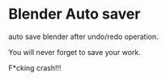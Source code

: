 # Blender Auto saver

auto save blender after undo/redo operation.

You will never forget to save your work.

F*cking crash!!!
